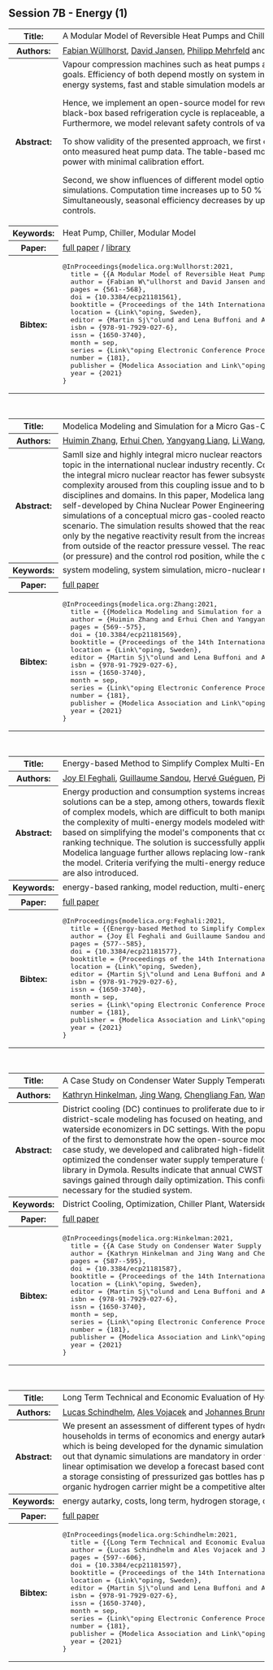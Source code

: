 ## Session 7B - Energy (1)
<table><tr><th>Title:</th>
<td>A Modular Model of Reversible Heat Pumps and Chillers for System Applications</td>
</tr>
<tr><th>Authors:</th>
<td>
<a href="/proceedings/authors/FabianWullhorst">Fabian Wüllhorst</a>, <a href="/proceedings/authors/DavidJansen">David Jansen</a>, <a href="/proceedings/authors/PhilippMehrfeld">Philipp Mehrfeld</a> and <a href="/proceedings/authors/DirkMuller">Dirk Müller</a></td>
</tr>
<tr><th>Abstract:</th>
<td>Vapour compression machines such as heat pumps and chillers are vital for achieving climate goals.
Efficiency of both depend mostly on system integration.
In order to simulate coupled energy systems, fast and stable simulation models are required.<br>

Hence, we implement an open-source model for reversible vapour compression machines.
The black-box based refrigeration cycle is replaceable, additional inertia and losses are optional.
Furthermore, we model relevant safety controls of vapour compression machines.<br>

 To show validity of the presented approach, we first calibrate two different black-box models onto measured heat pump data.
The table-based model fits both measured temperature and power with minimal calibration effort.<br>

Second, we show influences of different model options onto coupled building performance simulations.
Computation time increases up to 50 % when enabling all model options.
Simultaneously, seasonal efficiency decreases by up to 23 % when modeling all safety controls.</td></tr>
<tr><th>Keywords:</th>
<td>Heat Pump, Chiller, Modular Model</td></tr>
<tr><th>Paper:</th>
<td><a href="https://doi.org/10.3384/ecp21181561">full paper</a> / <a href="https://github.com/RWTH-EBC/X-HD/tree/issue01_VCLibDev">library</a></td>
</tr>
<tr><th>Bibtex:</th>
<td><pre>
@InProceedings{modelica.org:Wullhorst:2021,
  title = {{A Modular Model of Reversible Heat Pumps and Chillers for System Applications}},
  author = {Fabian W\&quot;ullhorst and David Jansen and Philipp Mehrfeld and Dirk M\&quot;uller},
  pages = {561--568},
  doi = {10.3384/ecp21181561},
  booktitle = {Proceedings of the 14th International Modelica Conference},
  location = {Link\&quot;oping, Sweden},
  editor = {Martin Sj\&quot;olund and Lena Buffoni and Adrian Pop and Lennart Ochel},
  isbn = {978-91-7929-027-6},
  issn = {1650-3740},
  month = sep,
  series = {Link\&quot;oping Electronic Conference Proceedings},
  number = {181},
  publisher = {Modelica Association and Link\&quot;oping University Electronic Press},
  year = {2021}
}
</pre></td></tr>
</table><br>
<table><tr><th>Title:</th>
<td>Modelica Modeling and Simulation for a Micro Gas-Cooled Reactor</td>
</tr>
<tr><th>Authors:</th>
<td>
<a href="/proceedings/authors/HuiminZhang">Huimin Zhang</a>, <a href="/proceedings/authors/ErhuiChen">Erhui Chen</a>, <a href="/proceedings/authors/YangyangLiang">Yangyang Liang</a>, <a href="/proceedings/authors/LiWang">Li Wang</a>, <a href="/proceedings/authors/JunWang">Jun Wang</a>, <a href="/proceedings/authors/ShuhongDu">Shuhong Du</a>, <a href="/proceedings/authors/LipingChen">Liping Chen</a>, <a href="/proceedings/authors/FanliZhou">Fanli Zhou</a>, <a href="/proceedings/authors/JiDing">Ji Ding</a> and <a href="/proceedings/authors/HaimingZhang">Haiming Zhang</a></td>
</tr>
<tr><th>Abstract:</th>
<td>Samll size and highly integral micro nuclear reactors which have broad energy advantages in the application of ocean, land, space, and sky, become a hot research topic in the international nuclear industry recently. Compared with a large-scale pressurized water reactor nuclear plant composed of a large amount of subsystems, the integral micro nuclear reactor has fewer subsystems but its subsystems are tightly coupled due to the constraints of the volume and weight. To handle the complexity aroused from this coupling issue and to better predict the reactor dynamic behavior, it is necessary to perform the system simulation across multiple disciplines and domains. In this paper, Modelica language was used in the system modeling and simulation of a micro gas-cooled reactor. The Modelica model was self-developed by China Nuclear Power Engineering Company and the MWorks developed by Suzhou TongYuan was chosen as the simulation platform. Two simulations of a conceptual micro gas-cooled reactor design were carried out, including an extreme accident scenario and a normal load-following operation scenario. The simulation results showed that the reactor has good inherent safety even under the extreme accident, in which the reactor shutdown can be achieved only by the negative reactivity result from the increase of core temperature and the fuels were not damaged since the decay heat was removed by passive air cooling from outside of the reactor pressure vessel. The reactor also has good load-following performance, which can be achieved by simply adjusting the helium inventory (or pressure) and the control rod position, while the core temperature and power generation efficiency kept constant.</td></tr>
<tr><th>Keywords:</th>
<td>system modeling, system simulation, micro-nuclear reactor, load-following</td></tr>
<tr><th>Paper:</th>
<td><a href="https://doi.org/10.3384/ecp21181569">full paper</a></td>
</tr>
<tr><th>Bibtex:</th>
<td><pre>
@InProceedings{modelica.org:Zhang:2021,
  title = {{Modelica Modeling and Simulation for a Micro Gas-Cooled Reactor}},
  author = {Huimin Zhang and Erhui Chen and Yangyang Liang and Li Wang and Jun Wang and Shuhong Du and Liping Chen and Fanli Zhou and Ji Ding and Haiming Zhang},
  pages = {569--575},
  doi = {10.3384/ecp21181569},
  booktitle = {Proceedings of the 14th International Modelica Conference},
  location = {Link\&quot;oping, Sweden},
  editor = {Martin Sj\&quot;olund and Lena Buffoni and Adrian Pop and Lennart Ochel},
  isbn = {978-91-7929-027-6},
  issn = {1650-3740},
  month = sep,
  series = {Link\&quot;oping Electronic Conference Proceedings},
  number = {181},
  publisher = {Modelica Association and Link\&quot;oping University Electronic Press},
  year = {2021}
}
</pre></td></tr>
</table><br>
<table><tr><th>Title:</th>
<td>Energy-based Method to Simplify Complex Multi-Energy Modelica Models</td>
</tr>
<tr><th>Authors:</th>
<td>
<a href="/proceedings/authors/JoyElFeghali">Joy El Feghali</a>, <a href="/proceedings/authors/GuillaumeSandou">Guillaume Sandou</a>, <a href="/proceedings/authors/HerveGueguen">Hervé Guéguen</a>, <a href="/proceedings/authors/PierreHaessig">Pierre Haessig</a> and <a href="/proceedings/authors/DamienFaille">Damien Faille</a></td>
</tr>
<tr><th>Abstract:</th>
<td>Energy production and consumption systems increasingly require more flexibility. The design of new control solutions can be a step, among others, towards flexibility. However, these control solutions often rely on the use of complex models, which are difficult to both manipulate and simulate. This paper presents a solution to reduce the complexity of multi-energy models modeled with Modelica language. This complexity-reducing solution is based on simplifying the model&#x27;s components that contribute less to the total energy using an energy-based ranking technique. The solution is successfully applied to a complex city district model. A property of the Modelica language further allows replacing low-ranked components without being compelled to fully redesign the model. Criteria verifying the multi-energy reduced model&#x27;s precision, while respecting physical constraints, are also introduced.</td></tr>
<tr><th>Keywords:</th>
<td>energy-based ranking, model reduction, multi-energy systems, Modelica</td></tr>
<tr><th>Paper:</th>
<td><a href="https://doi.org/10.3384/ecp21181577">full paper</a></td>
</tr>
<tr><th>Bibtex:</th>
<td><pre>
@InProceedings{modelica.org:Feghali:2021,
  title = {{Energy-based Method to Simplify Complex Multi-Energy Modelica Models}},
  author = {Joy El Feghali and Guillaume Sandou and Herv\&#x27;e Gu\&#x27;eguen and Pierre Haessig and Damien Faille},
  pages = {577--585},
  doi = {10.3384/ecp21181577},
  booktitle = {Proceedings of the 14th International Modelica Conference},
  location = {Link\&quot;oping, Sweden},
  editor = {Martin Sj\&quot;olund and Lena Buffoni and Adrian Pop and Lennart Ochel},
  isbn = {978-91-7929-027-6},
  issn = {1650-3740},
  month = sep,
  series = {Link\&quot;oping Electronic Conference Proceedings},
  number = {181},
  publisher = {Modelica Association and Link\&quot;oping University Electronic Press},
  year = {2021}
}
</pre></td></tr>
</table><br>
<table><tr><th>Title:</th>
<td>A Case Study on Condenser Water Supply Temperature Optimization with a District Cooling Plant</td>
</tr>
<tr><th>Authors:</th>
<td>
<a href="/proceedings/authors/KathrynHinkelman">Kathryn Hinkelman</a>, <a href="/proceedings/authors/JingWang">Jing Wang</a>, <a href="/proceedings/authors/ChengliangFan">Chengliang Fan</a>, <a href="/proceedings/authors/WangdaZuo">Wangda Zuo</a>, <a href="/proceedings/authors/AntoineGautier">Antoine Gautier</a>, <a href="/proceedings/authors/MichaelWetter">Michael Wetter</a> and <a href="/proceedings/authors/NicholasLong">Nicholas Long</a></td>
</tr>
<tr><th>Abstract:</th>
<td>District cooling (DC) continues to proliferate due to increasing global cooling demands and economies of scale benefits; however, most district-scale modeling has focused on heating, and to the best of our knowledge, researchers have yet to model cooling plants featuring waterside economizers in DC settings. With the popular Modelica Buildings library expanding its capabilities to district scale, this study is one of the first to demonstrate how the open-source models can be used for detailed energy and control analysis of a DC plant. For a real-world case study, we developed and calibrated high-fidelity models for a DC system central plant at a college campus in Colorado, USA, and we optimized the condenser water supply temperature (CWST) setpoint for a DC plant across multiple time horizons using the Optimization library in Dymola. Results indicate that annual CWST optimization saves 4.7% annual plant energy, with less than 1% of additional energy savings gained through daily optimization. This confirms previous studies&#x27; findings that high frequency CWST optimizations are not necessary for the studied system.</td></tr>
<tr><th>Keywords:</th>
<td>District Cooling, Optimization, Chiller Plant, Waterside Economizer, Modelica Buildings Library</td></tr>
<tr><th>Paper:</th>
<td><a href="https://doi.org/10.3384/ecp21181587">full paper</a></td>
</tr>
<tr><th>Bibtex:</th>
<td><pre>
@InProceedings{modelica.org:Hinkelman:2021,
  title = {{A Case Study on Condenser Water Supply Temperature Optimization with a District Cooling Plant}},
  author = {Kathryn Hinkelman and Jing Wang and Chengliang Fan and Wangda Zuo and Antoine Gautier and Michael Wetter and Nicholas Long},
  pages = {587--595},
  doi = {10.3384/ecp21181587},
  booktitle = {Proceedings of the 14th International Modelica Conference},
  location = {Link\&quot;oping, Sweden},
  editor = {Martin Sj\&quot;olund and Lena Buffoni and Adrian Pop and Lennart Ochel},
  isbn = {978-91-7929-027-6},
  issn = {1650-3740},
  month = sep,
  series = {Link\&quot;oping Electronic Conference Proceedings},
  number = {181},
  publisher = {Modelica Association and Link\&quot;oping University Electronic Press},
  year = {2021}
}
</pre></td></tr>
</table><br>
<table><tr><th>Title:</th>
<td>Long Term Technical and Economic Evaluation of Hydrogen Storage Technologies for Energy Autarkic Residential Complexes</td>
</tr>
<tr><th>Authors:</th>
<td>
<a href="/proceedings/authors/LucasSchindhelm">Lucas Schindhelm</a>, <a href="/proceedings/authors/AlesVojacek">Ales Vojacek</a> and <a href="/proceedings/authors/JohannesBrunnemann">Johannes Brunnemann</a></td>
</tr>
<tr><th>Abstract:</th>
<td>We present an assessment of different types of hydrogen storages used as long term energy buffers for a local community complex of households in terms of economics and energy autarky. The models used in this study are partly based on the TransiEnt Modelica Library, which is being developed for the dynamic simulation of coupled energy supply systems with high shares of renewable energies. It turns out that dynamic simulations are mandatory in order to optimise the system parameters. Starting from a best case evaluation of a one year linear optimisation we develop a forecast based control logic of the whole energy system, including its physicalities. Based on our results, a storage consisting of pressurized gas bottles has proven to be the most favourite solution in terms of price and level of autarky. A liquid organic hydrogen carrier might be a competitive alternative for larger urban districts.</td></tr>
<tr><th>Keywords:</th>
<td>energy autarky, costs, long term, hydrogen storage, control logic, TransiEnt, linear optimisation</td></tr>
<tr><th>Paper:</th>
<td><a href="https://doi.org/10.3384/ecp21181597">full paper</a></td>
</tr>
<tr><th>Bibtex:</th>
<td><pre>
@InProceedings{modelica.org:Schindhelm:2021,
  title = {{Long Term Technical and Economic Evaluation of Hydrogen Storage Technologies for Energy Autarkic Residential Complexes}},
  author = {Lucas Schindhelm and Ales Vojacek and Johannes Brunnemann},
  pages = {597--606},
  doi = {10.3384/ecp21181597},
  booktitle = {Proceedings of the 14th International Modelica Conference},
  location = {Link\&quot;oping, Sweden},
  editor = {Martin Sj\&quot;olund and Lena Buffoni and Adrian Pop and Lennart Ochel},
  isbn = {978-91-7929-027-6},
  issn = {1650-3740},
  month = sep,
  series = {Link\&quot;oping Electronic Conference Proceedings},
  number = {181},
  publisher = {Modelica Association and Link\&quot;oping University Electronic Press},
  year = {2021}
}
</pre></td></tr>
</table><br>
